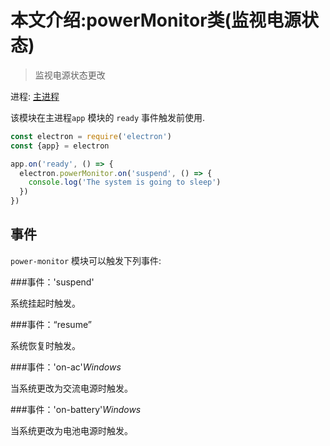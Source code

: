 # 本文介绍:powerMonitor类(监视电源状态)

>监视电源状态更改

进程: [主进程](../glossary.md#main-process)     

该模块在主进程`app` 模块的 `ready` 事件触发前使用.  
```javascript
const electron = require('electron')
const {app} = electron

app.on('ready', () => {
  electron.powerMonitor.on('suspend', () => {
    console.log('The system is going to sleep')
  })
})
```

## 事件

`power-monitor` 模块可以触发下列事件:

###事件：'suspend'

系统挂起时触发。

###事件：“resume”

系统恢复时触发。

###事件：'on-ac'_Windows_

当系统更改为交流电源时触发。

###事件：'on-battery'_Windows_

当系统更改为电池电源时触发。
